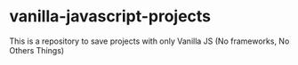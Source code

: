 # vanilla-javascript-projects
This is a repository to save projects with only Vanilla JS (No frameworks, No Others Things)
